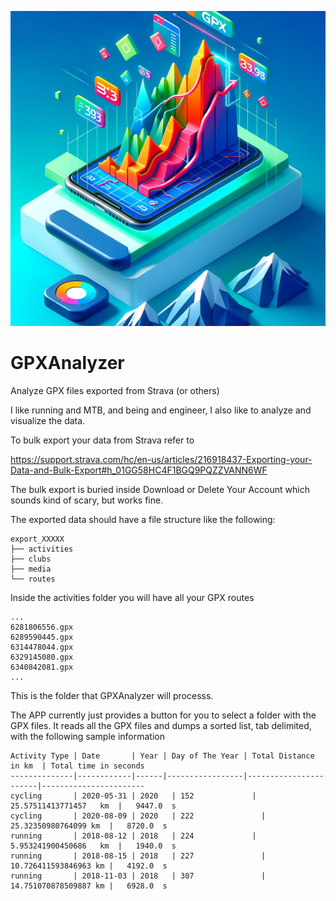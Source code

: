 ![GPXAnalyzer](gpxAnalyze.png)
# GPXAnalyzer
Analyze GPX files exported from Strava (or others)

I like running and MTB, and being and engineer, I also like to analyze and visualize the data.

To bulk export your data from Strava refer to

https://support.strava.com/hc/en-us/articles/216918437-Exporting-your-Data-and-Bulk-Export#h_01GG58HC4F1BGQ9PQZZVANN6WF

The bulk export is buried inside Download or Delete Your Account which sounds kind of scary, but works fine.

The exported data should have a file structure like the following:

```
export_XXXXX
├── activities
├── clubs
├── media
└── routes
```

Inside the activities folder you will have all your GPX routes
```
...
6281806556.gpx
6289590445.gpx
6314478044.gpx
6329145080.gpx
6340842081.gpx
...
```

This is the folder that GPXAnalyzer will processs.

The APP currently just provides a button for you to select a folder with the GPX files.
It reads all the GPX files and dumps a sorted list, tab delimited, with the following sample information

```
Activity Type | Date       | Year | Day of The Year | Total Distance in km  | Total time in seconds
--------------|------------|------|-----------------|-----------------------|-----------------------
cycling	      | 2020-05-31 | 2020	| 152             |	25.57511413771457	km  |	9447.0	s
cycling	      | 2020-08-09 | 2020	| 222	            | 25.32350980764099	km  |	8720.0	s
running	      | 2018-08-12 | 2018	| 224             |	5.953241900450686	km  |	1940.0	s
running	      | 2018-08-15 | 2018	| 227	            | 10.726411593846963 km |	4192.0	s
running	      | 2018-11-03 | 2018	| 307	            | 14.751070878509887 km |	6928.0	s
```









